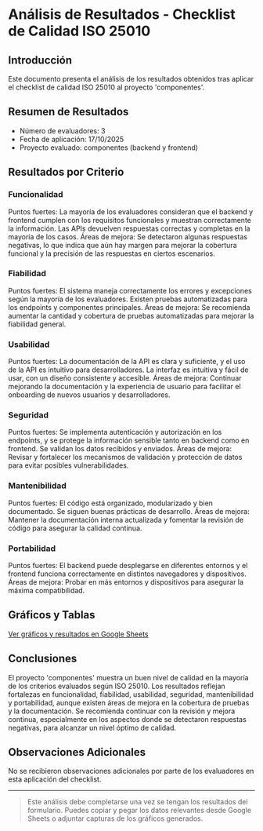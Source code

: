 # Análisis de Resultados - Checklist de Calidad ISO 25010

## Introducción
Este documento presenta el análisis de los resultados obtenidos tras aplicar el checklist de calidad ISO 25010 al proyecto 'componentes'.

## Resumen de Resultados
- Número de evaluadores: 3
- Fecha de aplicación: 17/10/2025
- Proyecto evaluado: componentes (backend y frontend)

## Resultados por Criterio
### Funcionalidad
Puntos fuertes: La mayoría de los evaluadores consideran que el backend y frontend cumplen con los requisitos funcionales y muestran correctamente la información. Las APIs devuelven respuestas correctas y completas en la mayoría de los casos.
Áreas de mejora: Se detectaron algunas respuestas negativas, lo que indica que aún hay margen para mejorar la cobertura funcional y la precisión de las respuestas en ciertos escenarios.

### Fiabilidad
Puntos fuertes: El sistema maneja correctamente los errores y excepciones según la mayoría de los evaluadores. Existen pruebas automatizadas para los endpoints y componentes principales.
Áreas de mejora: Se recomienda aumentar la cantidad y cobertura de pruebas automatizadas para mejorar la fiabilidad general.

### Usabilidad
Puntos fuertes: La documentación de la API es clara y suficiente, y el uso de la API es intuitivo para desarrolladores. La interfaz es intuitiva y fácil de usar, con un diseño consistente y accesible.
Áreas de mejora: Continuar mejorando la documentación y la experiencia de usuario para facilitar el onboarding de nuevos usuarios y desarrolladores.

### Seguridad
Puntos fuertes: Se implementa autenticación y autorización en los endpoints, y se protege la información sensible tanto en backend como en frontend. Se validan los datos recibidos y enviados.
Áreas de mejora: Revisar y fortalecer los mecanismos de validación y protección de datos para evitar posibles vulnerabilidades.

### Mantenibilidad
Puntos fuertes: El código está organizado, modularizado y bien documentado. Se siguen buenas prácticas de desarrollo.
Áreas de mejora: Mantener la documentación interna actualizada y fomentar la revisión de código para asegurar la calidad continua.

### Portabilidad
Puntos fuertes: El backend puede desplegarse en diferentes entornos y el frontend funciona correctamente en distintos navegadores y dispositivos.
Áreas de mejora: Probar en más entornos y dispositivos para asegurar la máxima compatibilidad.

## Gráficos y Tablas
[Ver gráficos y resultados en Google Sheets](https://docs.google.com/spreadsheets/d/16KmWtrbSy7ZfVbz_W65NMoz2f2ARImRggA5cGpTaQT0/edit?usp=sharing)

## Conclusiones
El proyecto 'componentes' muestra un buen nivel de calidad en la mayoría de los criterios evaluados según ISO 25010. Los resultados reflejan fortalezas en funcionalidad, fiabilidad, usabilidad, seguridad, mantenibilidad y portabilidad, aunque existen áreas de mejora en la cobertura de pruebas y la documentación. Se recomienda continuar con la revisión y mejora continua, especialmente en los aspectos donde se detectaron respuestas negativas, para alcanzar un nivel óptimo de calidad.

## Observaciones Adicionales
No se recibieron observaciones adicionales por parte de los evaluadores en esta aplicación del checklist.

---

> Este análisis debe completarse una vez se tengan los resultados del formulario. Puedes copiar y pegar los datos relevantes desde Google Sheets o adjuntar capturas de los gráficos generados.
